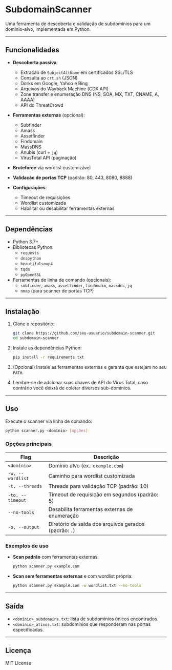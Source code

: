 # SubdomainScanner

Uma ferramenta de descoberta e validação de subdomínios para um domínio-alvo, implementada em Python.

---

## Funcionalidades

- **Descoberta passiva**:
  - Extração de `SubjectAltName` em certificados SSL/TLS
  - Consulta ao `crt.sh` (JSON)
  - Dorks em Google, Yahoo e Bing
  - Arquivos do Wayback Machine (CDX API)
  - Zone transfer e enumeração DNS (NS, SOA, MX, TXT, CNAME, A, AAAA)
  - API do ThreatCrowd

- **Ferramentas externas** (opcional):
  - Subfinder
  - Amass
  - Assetfinder
  - Findomain
  - MassDNS
  - Anubis (curl + `jq`)
  - VirusTotal API (paginação)

- **Bruteforce** via wordlist customizável
- **Validação de portas TCP** (padrão: 80, 443, 8080, 8888)
- **Configurações**:
  - Timeout de requisições
  - Wordlist customizada
  - Habilitar ou desabilitar ferramentas externas

---

## Dependências

- Python 3.7+
- Bibliotecas Python:
  - `requests`
  - `dnspython`
  - `beautifulsoup4`
  - `tqdm`
  - `pyOpenSSL`
- Ferramentas de linha de comando (opcionais):
  - `subfinder`, `amass`, `assetfinder`, `findomain`, `massdns`, `jq`
  - `nmap` (para scanner de portas TCP)

---

## Instalação

1. Clone o repositório:
   ```bash
   git clone https://github.com/seu-usuario/subdomain-scanner.git
   cd subdomain-scanner
   ```
2. Instale as dependências Python:
   ```bash
   pip install -r requirements.txt
   ```
3. (Opcional) Instale as ferramentas externas e garanta que estejam no seu `PATH`.


4. Lembre-se de adcionar suas chaves de API do Virus Total, caso contrário você deixrá de coletar diversos sub-domínios.

---

## Uso

Execute o scanner via linha de comando:

```bash
python scanner.py <domínio> [opções]
```

### Opções principais

| Flag               | Descrição                                            |
|--------------------|------------------------------------------------------|
| `<domínio>`        | Domínio alvo (ex.: `example.com`)                    |
| `-w, --wordlist`   | Caminho para wordlist customizada                    |
| `-t, --threads`    | Threads para validação TCP (padrão: 10)              |
| `-to, --timeout`   | Timeout de requisição em segundos (padrão: 5)        |
| `--no-tools`       | Desabilita ferramentas externas de enumeração        |
| `-o, --output`     | Diretório de saída dos arquivos gerados (padrão: `.`)|

### Exemplos de uso

- **Scan padrão** com ferramentas externas:
  ```bash
  python scanner.py example.com
  ```

- **Scan sem ferramentas externas** e com wordlist própria:
  ```bash
  python scanner.py example.com -w wordlist.txt --no-tools
  ```

---

## Saída

- `<domínio>_subdomains.txt`: lista de subdomínios únicos encontrados.
- `<domínio>_ativos.txt`: subdomínios que responderam nas portas especificadas.

---

## Licença

MIT License

